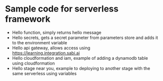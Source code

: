# Sample code for serverless framework

- Hello function, simply returns hello message
- Hello secrets, gets a secret parameter from parameters store and adds it to the environment variable
- Hello api gateway, allows access using https://learning.integration.sabi.ai
- Hello cloudformation and iam, example of adding a dynamodb table using cloudformation
- Hello stage near you, example to deploying to another stage with the same serverless using variables
